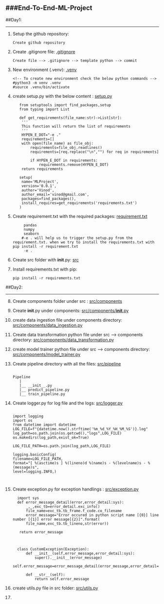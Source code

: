 ###End-To-End-ML-Project
---

##Day1:
***

1) Setup the github repository:

   `Create github repository`

2) Create .gitignore file: [.gitignore](.gitignore)

   ``Create file --> .gitignore --> template python --> commit``
   
3) New environment (.venv): [.venv](.venv)
   

   ```
   <!-- To create new environment check the below python commands -->
   #python3 -m venv .venv
   #source .venv/bin/activate
   ```
4) create setup.py with the below content : [setup.py](setup.py)

   ```
      from setuptools import find_packages,setup
      from typing import List

      def get_requirements(file_name:str)->List[str]:
       '''
       This function will return the list of requirements
       '''
       HYPEN_E_DOT="-e ."
       requirements=[]
       with open(file_name) as file_obj:
           requirements=file_obj.readlines()
           requirements=[req.replace("\n","") for req in requirements]
        
           if HYPEN_E_DOT in requirements:
               requirements.remove(HYPEN_E_DOT)
       return requirements

      setup(
       name='MLProject',
       version='0.0.1',
       author='Vinod',
       author_email='vinod@gmail.com',
       packages=find_packages(),
       install_requires=get_requirements('requirements.txt')
      )
   ```
5) Create requirement.txt with the required packages: [requirement.txt](requirements.txt)

    ```
         pandas
         numpy
         seaborn
        #-e . will help us to trigger the setup.py from the requirement.txt. when we try to install the requirements.txt with pip install -r requirement.txt
         -e .
    ```
    
6) Create src folder with __init__.py: [src](src)

7) Install requirements.txt with pip:

   ```
   pip install -r requirements.txt
   
   ```
   
##Day2:
***

8) Create components folder under src : [src/components](src/components)

9) Create __init__.py under components: [src/components/__init__.py](src/components/__init__.py)

10) create data ingestion file under components directory: [src/components/data_ingestion.py](src/components/data_ingestion.py)

11) Create data transformation python file under src --> components directory: [src/components/data_transformation.py](src/components/data_transformation.py)

12) create model trainer python file under src --> components directory: [src/components/model_trainer.py](src/components/model_trainer.py)

13) Create pipeline directory with all the files: [src/pipeline](src/pipeline)

    ```
    
    Pipeline
       |
       |__ __init__.py
       |__ predict_pipeline.py
       |__ train_pipeline.py
    
    ```
14) Create logger.py for  log file and the logs: [src/logger.py](src/logger.py)

    ```
    
    import logging
    import os
    from datetime import datetime
    LOG_FILE=f"{datetime.now().strftime('%m_%d_%Y_%H_%M_%S')}.log"
    log_path=os.path.join(os.getcwd(),"logs",LOG_FILE)
    os.makedirs(log_path,exist_ok=True)

    LOG_FILE_PATH=os.path.join(log_path,LOG_FILE)

    logging.basicConfig(
    filename=LOG_FILE_PATH,
    format="[ %(asctime)s ] %(lineno)d %(name)s - %(levelname)s - %(message)s",
    level=logging.INFO,)

      
    ```

15) Create exception.py for exception handlings : [src/exception.py](src/exception.py)

    ```
      import sys
      def error_message_detail(error,error_detail:sys):
          _,_,exc_tb=error_detail.exc_info()
          file_name=exc_tb.tb_frame.f_code.co_filename
          error_message="Error occured in python script name [{0}] line number [{1}] error message[{2}]".format(
          file_name,exc_tb.tb_lineno,str(error))

       return error_message

    

      class CustomException(Exception):
          def __init__(self,error_message,error_detail:sys):
              super().__init__(error_message)
              self.error_message=error_message_detail(error_message,error_detail=error_detail)
    
          def __str__(self):
              return self.error_message

    ```

16) create utils.py file in src folder: [src/utils.py](src/utils.py)

17) 
